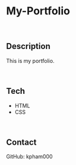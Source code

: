 # My-Portfolio 

<br>

## Description
This is my portfolio. 

<br>

## Tech
- HTML
- CSS

<br>

## Contact
GitHub: kpham000
